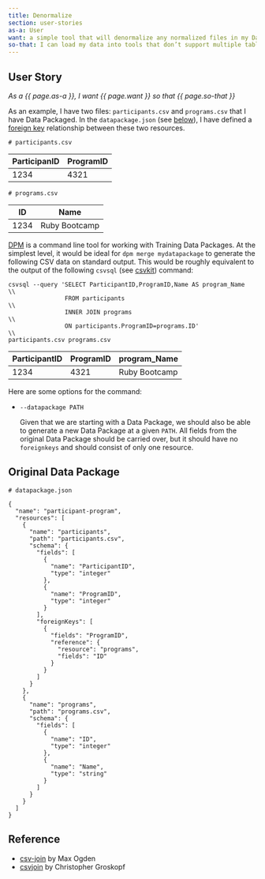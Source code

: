 ```yaml
---
title: Denormalize
section: user-stories
as-a: User
want: a simple tool that will denormalize any normalized files in my Data Package
so-that: I can load my data into tools that don’t support multiple tables
---
```


## User Story

*As a {{ page.as-a }}, I want {{ page.want }} so that {{ page.so-that }}*

As an example, I have two files: `participants.csv` and `programs.csv`
that I have Data Packaged.  In the `datapackage.json` (see
[below](#original-data-package)), I have defined a
[foreign key](http://specs.dataatwork.org/json-table-schema/#foreign-keys)
relationship between these two resources.

`# participants.csv`

| ParticipanID | ProgramID |
|---|---|
| 1234 | 4321 |

`# programs.csv`

| ID | Name |
|---|---|
| 1234 | Ruby Bootcamp |

[DPM](https://github.com/okfn/dpm) is a command line tool for working
with Training Data Packages.  At the simplest level, it would be ideal for `dpm
merge mydatapackage` to generate the following CSV data on standard
output.  This would be roughly equivalent to the output of the
following `csvsql` (see
[csvkit](http://csvkit.readthedocs.org/en/latest/scripts/csvsql.html))
command:

```
csvsql --query 'SELECT ParticipantID,ProgramID,Name AS program_Name            \\
                FROM participants                                             \\
                INNER JOIN programs                                      \\ 
                ON participants.ProgramID=programs.ID'                       \\
participants.csv programs.csv 

```

| ParticipantID |  ProgramID | program_Name |
|---|---|---|
| 1234 | 4321 | Ruby Bootcamp |

Here are some options for the command:

- `--datapackage PATH` 

  Given that we are starting with a Data Package, we should also be
  able to generate a new Data Package at a given `PATH`.  All fields
  from the original Data Package should be carried over, but it should
  have no `foreignkeys` and should consist of only one resource.

## Original Data Package

`# datapackage.json`

```
{
  "name": "participant-program",
  "resources": [
    {
      "name": "participants",
      "path": "participants.csv",
      "schema": {
        "fields": [
          {
            "name": "ParticipantID",
            "type": "integer"
          },
          {
            "name": "ProgramID",
            "type": "integer"
          }
        ],
        "foreignKeys": [
          {
            "fields": "ProgramID",
            "reference": {
              "resource": "programs",
              "fields": "ID"
            }
          }
        ]
      }
    },
    {
      "name": "programs",
      "path": "programs.csv",
      "schema": {
        "fields": [
          {
            "name": "ID",
            "type": "integer"
          },
          {
            "name": "Name",
            "type": "string"
          }
        ]
      }
    }
  ]
}

```

## Reference

- [csv-join](https://github.com/maxogden/csv-join) by Max Ogden
- [csvjoin](http://csvkit.readthedocs.org/en/latest/scripts/csvjoin.html) by Christopher Groskopf
